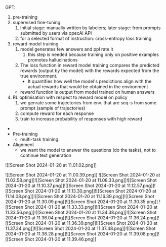 GPT:
1. pre-training
2. supervised fine-tuning
	1. initial stage: manually written by labelers; later stage: from prompts submitted by users via opecAI API
	2. for a selected format of instruction: cross-entropy loss training
3. reward model training
	1. model generates few answers and ppl rate it
		1. this step is needed because training only on positive examples promotes hallucinations 
	2. The loss function in reward model training compares the predicted rewards (output by the model) with the rewards expected from the true environment.
		- It quantifies how well the model's predictions align with the actual rewards that would be obtained in the environment
	- reward function is output from model trained on human answers
1. RL optimisation with respect to reward model on policy
	1. we genrate some trajectories from env. that are seq-s from some prompt (sample of trajectories)
	2. compute reward for each response
	3. train to increase probability of responses with high reward
- 
- Pre-training
	- multi-task training
- Alignment
	- we want the model to answer the questions (do the tasks), not to continue text generation

![[Screen Shot 2024-01-20 at 11.01.02.png]]

![[Screen Shot 2024-01-20 at 11.00.39.png]]
![[Screen Shot 2024-01-20 at 11.02.58.png]]![[Screen Shot 2024-01-20 at 11.08.33.png]]![[Screen Shot 2024-01-20 at 11.10.37.png]]![[Screen Shot 2024-01-20 at 11.12.57.png]]![[Screen Shot 2024-01-20 at 11.13.30.png]]![[Screen Shot 2024-01-20 at 11.14.08.png]]![[Screen Shot 2024-01-20 at 11.16.39.png]]![[Screen Shot 2024-01-20 at 11.30.09.png]]![[Screen Shot 2024-01-20 at 11.30.35.png]]
![[Screen Shot 2024-01-20 at 11.33.33.png]]![[Screen Shot 2024-01-20 at 11.33.56.png]]![[Screen Shot 2024-01-20 at 11.34.38.png]]![[Screen Shot 2024-01-20 at 11.36.04.png]]![[Screen Shot 2024-01-20 at 11.36.24.png]]![[Screen Shot 2024-01-20 at 11.36.39.png]]![[Screen Shot 2024-01-20 at 11.37.34.png]]![[Screen Shot 2024-01-20 at 11.37.48.png]]![[Screen Shot 2024-01-20 at 11.38.28.png]]![[Screen Shot 2024-01-20 at 11.39.08.png]]![[Screen Shot 2024-01-20 at 11.39.46.png]]
